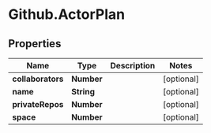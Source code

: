 # Github.ActorPlan

## Properties

Name | Type | Description | Notes
------------ | ------------- | ------------- | -------------
**collaborators** | **Number** |  | [optional] 
**name** | **String** |  | [optional] 
**privateRepos** | **Number** |  | [optional] 
**space** | **Number** |  | [optional] 


